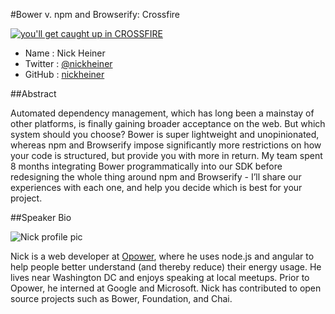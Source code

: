 #Bower v. npm and Browserify: Crossfire

[![you'll get caught up in CROSSFIRE](http://i.imgur.com/4k8kkYT.jpg)](https://www.youtube.com/watch?v=rCwn1NTK-50)

* Name      : Nick Heiner
* Twitter   : [@nickheiner](https://twitter.com/nickheiner)
* GitHub    : [nickheiner](https://github.com/nickheiner)

##Abstract

Automated dependency management, which has long been a mainstay of other platforms, is finally gaining broader acceptance on the web. But which system should you choose? Bower is super lightweight and unopinionated, whereas npm and Browserify impose significantly more restrictions on how your code is structured, but provide you with more in return. My team spent 8 months integrating Bower programmatically into our SDK before redesigning the whole thing around npm and Browserify - I’ll share our experiences with each one, and help you decide which is best for your project.

##Speaker Bio

![Nick profile pic](https://avatars1.githubusercontent.com/u/829827?s=250)

Nick is a web developer at [Opower](http://www.opower.com), where he uses node.js and angular to help people better understand
(and thereby reduce) their energy usage. He lives near Washington DC and enjoys speaking at local meetups.
Prior to Opower, he interned at Google and Microsoft. Nick has contributed to open source projects such as
Bower, Foundation, and Chai.
